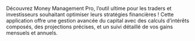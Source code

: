 Découvrez Money Management Pro, l’outil ultime pour les traders et investisseurs souhaitant optimiser leurs stratégies financières ! Cette application offre une gestion avancée du capital avec des calculs d’intérêts composés, des projections précises, et un suivi détaillé de vos gains mensuels et annuels. 
